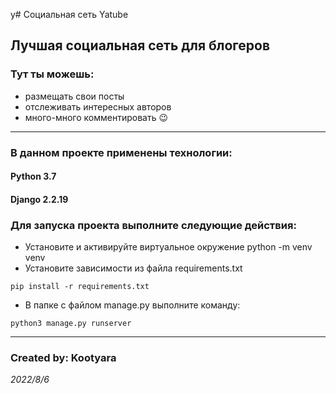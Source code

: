 y# Социальная сеть Yatube
## Лучшая социальная сеть для блогеров 
### Тут ты можешь:
- размещать свои посты 
- отслеживать интересных авторов
- много-много комментировать 😉

---


### В данном проекте применены технологии: 
#### Python 3.7
#### Django 2.2.19

### Для запуска проекта выполните следующие действия:
- Установите и активируйте виртуальное окружение python -m venv venv
- Установите зависимости из файла requirements.txt
```
pip install -r requirements.txt
``` 
- В папке с файлом manage.py выполните команду:
```
python3 manage.py runserver
```
---


### Created by: Kootyara 
*2022/8/6*
